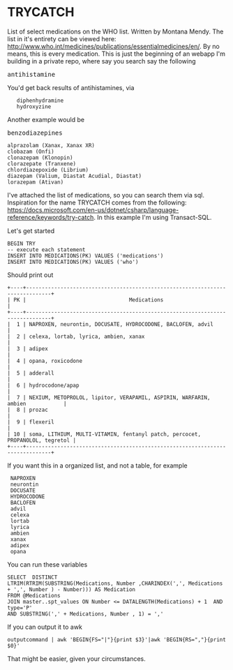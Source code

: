 # TRYCATCH
List of select medications on the WHO list. Written by Montana Mendy. The list in it's entirety can be viewed here: http://www.who.int/medicines/publications/essentialmedicines/en/. By no means, this is every medication. This is just the beginning of an webapp I'm building in a private repo, where say you search say the following 

<pre>antihistamine</pre> 

You'd get back results of antihistamines, via 

   ```mysql
      diphenhydramine
      hydroxyzine
   ```
   
   Another example would be 
   
   <pre>benzodiazepines</pre>
   
  ```mysql  
alprazolam (Xanax, Xanax XR)
clobazam (Onfi)
clonazepam (Klonopin)
clorazepate (Tranxene)
chlordiazepoxide (Librium)
diazepam (Valium, Diastat Acudial, Diastat)
lorazepam (Ativan)
```

I've attached the list of medications, so you can search them via sql. Inspiration for the name TRYCATCH comes from the following: https://docs.microsoft.com/en-us/dotnet/csharp/language-reference/keywords/try-catch. In this example I'm using Transact-SQL.

Let's get started

   ```mysql
   BEGIN TRY
   -- execute each statement
   INSERT INTO MEDICATIONS(PK) VALUES ('medications')
   INSERT INTO MEDICATIONS(PK) VALUES ('who')
   ```
   Should print out 

```mysql
+----+------------------------------------------------------------------------------+
| PK |                                 Medications                                  |
+----+------------------------------------------------------------------------------+
|  1 | NAPROXEN, neurontin, DOCUSATE, HYDROCODONE, BACLOFEN, advil                  |
|  2 | celexa, lortab, lyrica, ambien, xanax                                        |
|  3 | adipex                                                                       |
|  4 | opana, roxicodone                                                            |
|  5 | adderall                                                                     |
|  6 | hydrocodone/apap                                                             |
|  7 | NEXIUM, METOPROLOL, lipitor, VERAPAMIL, ASPIRIN, WARFARIN, ambien            |
|  8 | prozac                                                                       |
|  9 | flexeril                                                                     |
| 10 | soma, LITHIUM, MULTI-VITAMIN, fentanyl patch, percocet, PROPANOLOL, tegretol |
+----+------------------------------------------------------------------------------+
```

If you want this in a organized list, and not a table, for example 

```mysql
 NAPROXEN
 neurontin
 DOCUSATE
 HYDROCODONE
 BACLOFEN
 advil
 celexa
 lortab
 lyrica
 ambien
 xanax
 adipex
 opana
 ```
 
 You can run these variables 
 ```mysql
 SELECT  DISTINCT
 LTRIM(RTRIM(SUBSTRING(Medications, Number ,CHARINDEX(',', Medications + ',', Number ) - Number))) AS Medication 
 FROM @Medications 
 JOIN master..spt_values ON Number <= DATALENGTH(Medications) + 1  AND type='P'
 AND SUBSTRING(',' + Medications, Number , 1) = ',' 
 ```
 
 If you can output it to awk 
  ```mysql
 outputcommand | awk 'BEGIN{FS="|"}{print $3}'|awk 'BEGIN{RS=","}{print $0}'
  ```
  
  That might be easier, given your circumstances. 
